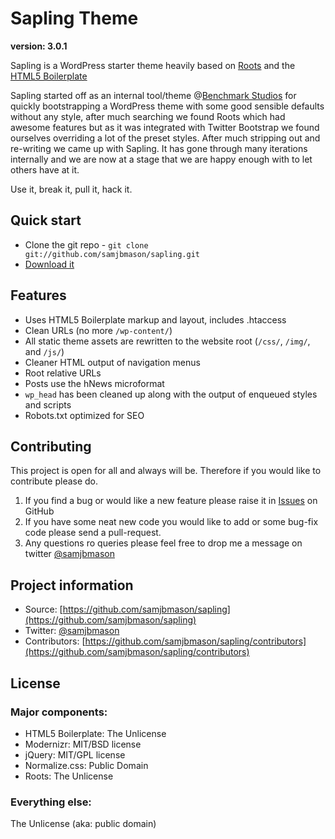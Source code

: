 # Sapling Theme
**version: 3.0.1**

Sapling is a WordPress starter theme heavily based on [Roots](http://www.rootstheme.com/) and the [HTML5 Boilerplate](http://html5boilerplate.com/)

Sapling started off as an internal tool/theme @[Benchmark Studios](http://www.benchmarkstudios.co.uk/) for quickly bootstrapping a WordPress theme with some good sensible defaults without any style, after much searching we found Roots which had awesome features but as it was integrated with Twitter Bootstrap  we found ourselves overriding a lot of the preset styles. After much stripping out and re-writing we came up with Sapling. It has gone through many iterations internally and we are now at a stage that we are happy enough with to let others have at it.

Use it, break it, pull it, hack it.

## Quick start

- Clone the git repo - `git clone git://github.com/samjbmason/sapling.git`
- [Download it](https://github.com/samjbmason/sapling/archive/master.zip)

## Features

- Uses HTML5 Boilerplate markup and layout, includes .htaccess
- Clean URLs (no more `/wp-content/`)
- All static theme assets are rewritten to the website root (`/css/`, `/img/`, and `/js/`)
- Cleaner HTML output of navigation menus
- Root relative URLs
- Posts use the hNews microformat
- `wp_head` has been cleaned up along with the output of enqueued styles and scripts
- Robots.txt optimized for SEO

## Contributing

This project is open for all and always will be. Therefore if you would like to contribute please do.

1. If you find a bug or would like a new feature please raise it in  [Issues](https://github.com/samjbmason/sapling/issues) on GitHub
2. If you have some neat new code you would like to add or some bug-fix code please send a pull-request.
3. Any questions ro queries please feel free to drop me a message on twitter [@samjbmason](https://twitter.com/samjbmason)

## Project information

- Source: [https://github.com/samjbmason/sapling](https://github.com/samjbmason/sapling)
- Twitter: [@samjbmason](https://twitter.com/samjbmason)
- Contributors: [https://github.com/samjbmason/sapling/contributors](https://github.com/samjbmason/sapling/contributors)

## License

### Major components:

- HTML5 Boilerplate: The Unlicense
- Modernizr: MIT/BSD license
- jQuery: MIT/GPL license
- Normalize.css: Public Domain
- Roots: The Unlicense

### Everything else:

The Unlicense (aka: public domain)